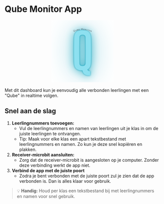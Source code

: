 # Qube Monitor App
<p align="center">
  <img src="qube_monitor.png" alt="Qube Monitor Logo" width="200"/>
</p>
Met dit dashboard kun je eenvoudig alle verbonden leerlingen met een "Qube" in realtime volgen.

## Snel aan de slag
1. **Leerlingnummers toevoegen:**
   - Vul de leerlingnummers en namen van leerlingen uit je klas in om de juiste leerlingen te ontvangen.
   - Tip: Maak voor elke klas een apart tekstbestand met leerlingnummers en namen. Zo kun je deze snel kopiëren en plakken.
2. **Receiver-microbit aansluiten:**
   - Zorg dat de receiver-microbit is aangesloten op je computer. Zonder deze verbinding werkt de app niet.
3. **Verbind de app met de juiste poort**
   - Zodra je bent verbonden met de juiste poort zul je zien dat de app verbonden is. Dan is alles klaar voor gebruik.

> 💡 **Handig:** Houd per klas een tekstbestand bij met leerlingnummers en namen voor snel gebruik.

